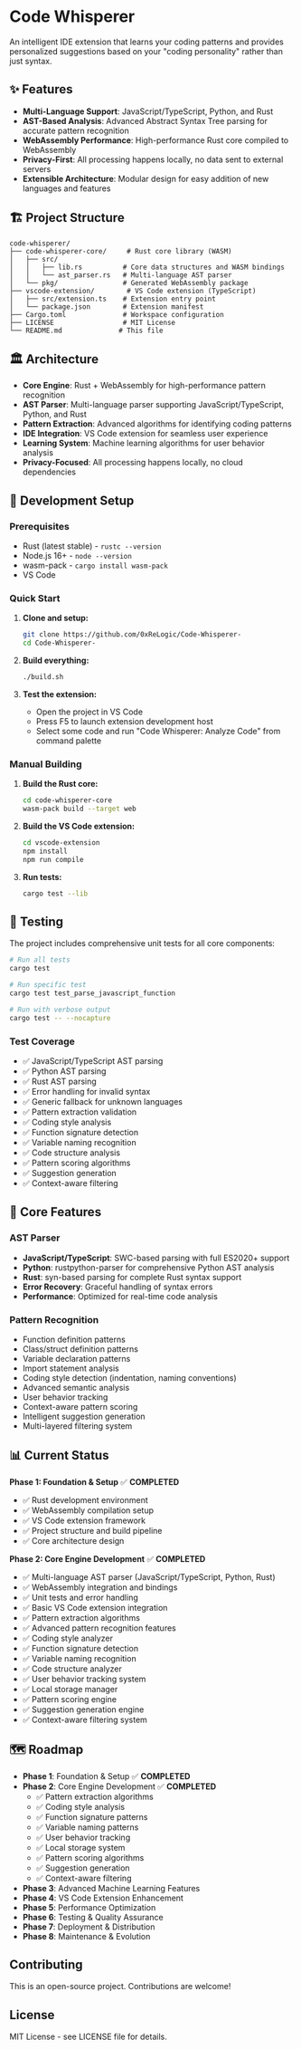 # Code Whisperer

An intelligent IDE extension that learns your coding patterns and provides personalized suggestions based on your "coding personality" rather than just syntax.

## ✨ Features

- **Multi-Language Support**: JavaScript/TypeScript, Python, and Rust
- **AST-Based Analysis**: Advanced Abstract Syntax Tree parsing for accurate pattern recognition
- **WebAssembly Performance**: High-performance Rust core compiled to WebAssembly
- **Privacy-First**: All processing happens locally, no data sent to external servers
- **Extensible Architecture**: Modular design for easy addition of new languages and features

## 🏗️ Project Structure

```
code-whisperer/
├── code-whisperer-core/     # Rust core library (WASM)
│   ├── src/
│   │   ├── lib.rs          # Core data structures and WASM bindings
│   │   └── ast_parser.rs   # Multi-language AST parser
│   └── pkg/                # Generated WebAssembly package
├── vscode-extension/        # VS Code extension (TypeScript)
│   ├── src/extension.ts    # Extension entry point
│   └── package.json        # Extension manifest
├── Cargo.toml              # Workspace configuration
├── LICENSE                 # MIT License
└── README.md              # This file
```

## 🏛️ Architecture

- **Core Engine**: Rust + WebAssembly for high-performance pattern recognition
- **AST Parser**: Multi-language parser supporting JavaScript/TypeScript, Python, and Rust
- **Pattern Extraction**: Advanced algorithms for identifying coding patterns
- **IDE Integration**: VS Code extension for seamless user experience
- **Learning System**: Machine learning algorithms for user behavior analysis
- **Privacy-Focused**: All processing happens locally, no cloud dependencies

## 🚀 Development Setup

### Prerequisites
- Rust (latest stable) - `rustc --version`
- Node.js 16+ - `node --version`
- wasm-pack - `cargo install wasm-pack`
- VS Code

### Quick Start

1. **Clone and setup:**
   ```bash
   git clone https://github.com/0xReLogic/Code-Whisperer-
   cd Code-Whisperer-
   ```

2. **Build everything:**
   ```bash
   ./build.sh
   ```

3. **Test the extension:**
   - Open the project in VS Code
   - Press F5 to launch extension development host
   - Select some code and run "Code Whisperer: Analyze Code" from command palette

### Manual Building

1. **Build the Rust core:**
   ```bash
   cd code-whisperer-core
   wasm-pack build --target web
   ```

2. **Build the VS Code extension:**
   ```bash
   cd vscode-extension
   npm install
   npm run compile
   ```

3. **Run tests:**
   ```bash
   cargo test --lib
   ```

## 🧪 Testing

The project includes comprehensive unit tests for all core components:

```bash
# Run all tests
cargo test

# Run specific test
cargo test test_parse_javascript_function

# Run with verbose output
cargo test -- --nocapture
```

### Test Coverage
- ✅ JavaScript/TypeScript AST parsing
- ✅ Python AST parsing
- ✅ Rust AST parsing
- ✅ Error handling for invalid syntax
- ✅ Generic fallback for unknown languages
- ✅ Pattern extraction validation
- ✅ Coding style analysis
- ✅ Function signature detection
- ✅ Variable naming recognition
- ✅ Code structure analysis
- ✅ Pattern scoring algorithms
- ✅ Suggestion generation
- ✅ Context-aware filtering

## 🔧 Core Features

### AST Parser
- **JavaScript/TypeScript**: SWC-based parsing with full ES2020+ support
- **Python**: rustpython-parser for comprehensive Python AST analysis
- **Rust**: syn-based parsing for complete Rust syntax support
- **Error Recovery**: Graceful handling of syntax errors
- **Performance**: Optimized for real-time code analysis

### Pattern Recognition
- Function definition patterns
- Class/struct definition patterns
- Variable declaration patterns
- Import statement analysis
- Coding style detection (indentation, naming conventions)
- Advanced semantic analysis
- User behavior tracking
- Context-aware pattern scoring
- Intelligent suggestion generation
- Multi-layered filtering system

## 📊 Current Status

**Phase 1: Foundation & Setup** ✅ **COMPLETED**
- ✅ Rust development environment
- ✅ WebAssembly compilation setup
- ✅ VS Code extension framework
- ✅ Project structure and build pipeline
- ✅ Core architecture design

**Phase 2: Core Engine Development** ✅ **COMPLETED**
- ✅ Multi-language AST parser (JavaScript/TypeScript, Python, Rust)
- ✅ WebAssembly integration and bindings
- ✅ Unit tests and error handling
- ✅ Basic VS Code extension integration
- ✅ Pattern extraction algorithms
- ✅ Advanced pattern recognition features
- ✅ Coding style analyzer
- ✅ Function signature detection
- ✅ Variable naming recognition
- ✅ Code structure analyzer
- ✅ User behavior tracking system
- ✅ Local storage manager
- ✅ Pattern scoring engine
- ✅ Suggestion generation engine
- ✅ Context-aware filtering system

## 🗺️ Roadmap

- **Phase 1**: Foundation & Setup ✅ **COMPLETED**
- **Phase 2**: Core Engine Development ✅ **COMPLETED**
  - ✅ Pattern extraction algorithms
  - ✅ Coding style analysis
  - ✅ Function signature patterns
  - ✅ Variable naming patterns
  - ✅ User behavior tracking
  - ✅ Local storage system
  - ✅ Pattern scoring algorithms
  - ✅ Suggestion generation
  - ✅ Context-aware filtering
- **Phase 3**: Advanced Machine Learning Features
- **Phase 4**: VS Code Extension Enhancement
- **Phase 5**: Performance Optimization
- **Phase 6**: Testing & Quality Assurance
- **Phase 7**: Deployment & Distribution
- **Phase 8**: Maintenance & Evolution

## Contributing

This is an open-source project. Contributions are welcome!

## License

MIT License - see LICENSE file for details.
